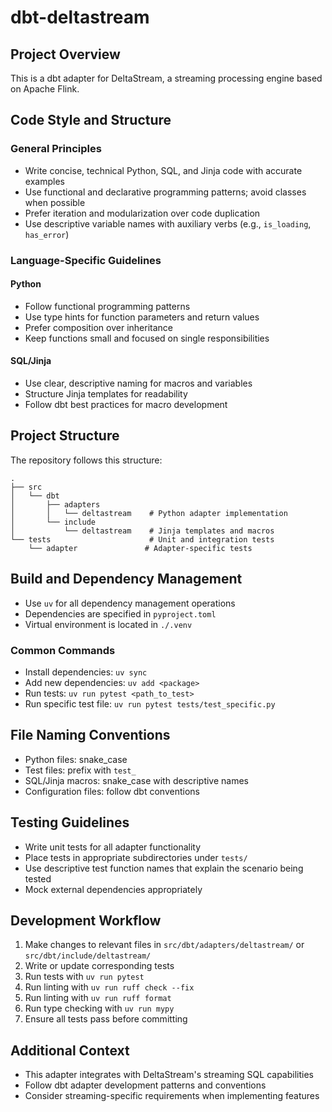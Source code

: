 # dbt-deltastream

## Project Overview
This is a dbt adapter for DeltaStream, a streaming processing engine based on Apache Flink.

## Code Style and Structure

### General Principles
- Write concise, technical Python, SQL, and Jinja code with accurate examples
- Use functional and declarative programming patterns; avoid classes when possible
- Prefer iteration and modularization over code duplication
- Use descriptive variable names with auxiliary verbs (e.g., `is_loading`, `has_error`)

### Language-Specific Guidelines

#### Python
- Follow functional programming patterns
- Use type hints for function parameters and return values
- Prefer composition over inheritance
- Keep functions small and focused on single responsibilities

#### SQL/Jinja
- Use clear, descriptive naming for macros and variables
- Structure Jinja templates for readability
- Follow dbt best practices for macro development

## Project Structure
The repository follows this structure:
```
.
├── src
│   └── dbt
│       ├── adapters
│       │   └── deltastream    # Python adapter implementation
│       └── include
│           └── deltastream    # Jinja templates and macros
└── tests                      # Unit and integration tests
    └── adapter               # Adapter-specific tests
```

## Build and Dependency Management
- Use `uv` for all dependency management operations
- Dependencies are specified in `pyproject.toml`
- Virtual environment is located in `./.venv`

### Common Commands
- Install dependencies: `uv sync`
- Add new dependencies: `uv add <package>`
- Run tests: `uv run pytest <path_to_test>`
- Run specific test file: `uv run pytest tests/test_specific.py`

## File Naming Conventions
- Python files: snake_case
- Test files: prefix with `test_`
- SQL/Jinja macros: snake_case with descriptive names
- Configuration files: follow dbt conventions

## Testing Guidelines
- Write unit tests for all adapter functionality
- Place tests in appropriate subdirectories under `tests/`
- Use descriptive test function names that explain the scenario being tested
- Mock external dependencies appropriately

## Development Workflow
1. Make changes to relevant files in `src/dbt/adapters/deltastream/` or `src/dbt/include/deltastream/`
2. Write or update corresponding tests
3. Run tests with `uv run pytest`
4. Run linting with `uv run ruff check --fix`
5. Run linting with `uv run ruff format`
6. Run type checking with `uv run mypy`
7. Ensure all tests pass before committing

## Additional Context
- This adapter integrates with DeltaStream's streaming SQL capabilities
- Follow dbt adapter development patterns and conventions
- Consider streaming-specific requirements when implementing features 